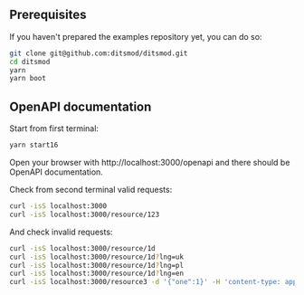 ## Prerequisites

If you haven't prepared the examples repository yet, you can do so:

```bash
git clone git@github.com:ditsmod/ditsmod.git
cd ditsmod
yarn
yarn boot
```

## OpenAPI documentation

Start from first terminal:

```bash
yarn start16
```

Open your browser with http://localhost:3000/openapi and there
should be OpenAPI documentation.

Check from second terminal valid requests:

```bash
curl -isS localhost:3000
curl -isS localhost:3000/resource/123
```

And check invalid requests:

```bash
curl -isS localhost:3000/resource/1d
curl -isS localhost:3000/resource/1d?lng=uk
curl -isS localhost:3000/resource/1d?lng=pl
curl -isS localhost:3000/resource/1d?lng=en
curl -isS localhost:3000/resource3 -d '{"one":1}' -H 'content-type: application/json'
```
